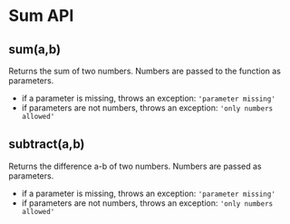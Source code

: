 # Sum API

## **sum(a,b)**

Returns the sum of two numbers. Numbers are passed to the function as parameters.
 
-   if a parameter is missing, throws an exception: `'parameter missing'`
-   if parameters are not numbers, throws an exception:
`'only numbers allowed'`

## **subtract(a,b)**
Returns the difference a-b of two numbers. Numbers are passed as parameters.

-   if a parameter is missing, throws an exception: `'parameter missing'`
-   if parameters are not numbers, throws an exception:
`'only numbers allowed'`